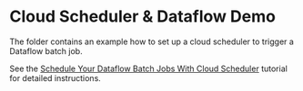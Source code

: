 # Cloud Scheduler & Dataflow Demo

The folder contains an example how to set up a cloud scheduler to trigger a Dataflow batch job.

See the [Schedule Your Dataflow Batch Jobs With Cloud Scheduler](https://cloud.google.com/community/tutorials/schedule-dataflow-jobs-with-cloud-scheduler) tutorial for detailed instructions.
